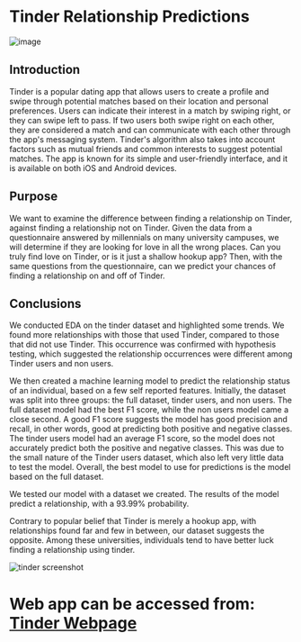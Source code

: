 # Tinder Relationship Predictions

![image](https://user-images.githubusercontent.com/115895428/222187881-112bd366-1be5-42e0-b60d-4fc51921cf4d.png)

## Introduction

Tinder is a popular dating app that allows users to create a profile and swipe through potential matches based on their location and personal preferences. Users can indicate their interest in a match by swiping right, or they can swipe left to pass. If two users both swipe right on each other, they are considered a match and can communicate with each other through the app's messaging system. Tinder's algorithm also takes into account factors such as mutual friends and common interests to suggest potential matches. The app is known for its simple and user-friendly interface, and it is available on both iOS and Android devices.

## Purpose

We want to examine the difference between finding a relationship on Tinder, against finding a relationship not on Tinder. Given the data from a questionnaire answered by millennials on many university campuses, we will determine if they are looking for love in all the wrong places. Can you truly find love on Tinder, or is it just a shallow hookup app? Then, with the same questions from the questionnaire, can we predict your chances of finding a relationship on and off of Tinder. 

## Conclusions

We conducted EDA on the tinder dataset and highlighted some trends. We found more relationships with those that used Tinder, compared to those that did not use Tinder. This occurrence was confirmed with hypothesis testing, which suggested the relationship occurrences were different among Tinder users and non users. 

We then created a machine learning model to predict the relationship status of an individual, based on a few self reported features. Initially, the dataset was split into three groups: the full dataset, tinder users, and non users. The full dataset model had the best F1 score, while the non users model came a close second. A good F1 score suggests the model has good precision and recall, in other words, good at predicting both positive and negative classes. The tinder users model had an average F1 score, so the model does not accurately predict both the positive and negative classes. This was due to the small nature of the Tinder users dataset, which also left very little data to test the model. Overall, the best model to use for predictions is the model based on the full dataset. 

We tested our model with a dataset we created. The results of the model predict a relationship, with a 93.99% probability. 

Contrary to popular belief that Tinder is merely a hookup app, with relationships found far and few in between, our dataset suggests the opposite. Among these universities, individuals tend to have better luck finding a relationship using tinder. 

![tinder screenshot](https://user-images.githubusercontent.com/115895428/222719055-a77d2645-ab8c-497b-a52d-b631ec725531.jpg)


# Web app can be accessed from: [Tinder Webpage](https://randypol.github.io/se_pudding_2023/#/dataSlide)

